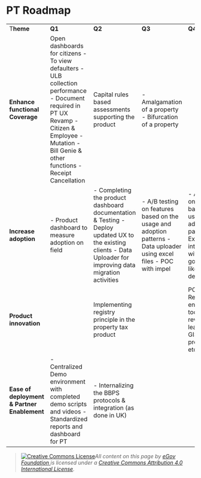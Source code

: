 # PT Roadmap

|                                             |                                                                                                                                                                                                          |                                                                                                                                                                |                                                                                                                       |                                                                                                                                                    |
| ------------------------------------------- | -------------------------------------------------------------------------------------------------------------------------------------------------------------------------------------------------------- | -------------------------------------------------------------------------------------------------------------------------------------------------------------- | --------------------------------------------------------------------------------------------------------------------- | -------------------------------------------------------------------------------------------------------------------------------------------------- |
| T**heme**                                   | **Q1**                                                                                                                                                                                                   | **Q2**                                                                                                                                                         | **Q3**                                                                                                                | **Q4**                                                                                                                                             |
| **Enhance functional Coverage**             | Open dashboards for citizens - To view defaulters - ULB collection performance - Document required in PT UX Revamp - Citizen & Employee - Mutation - Bill Genie & other functions - Receipt Cancellation | Capital rules based assessments supporting the product                                                                                                         | - Amalgamation of a property - Bifurcation of a property                                                              |                                                                                                                                                    |
| **Increase adoption**                       | - Product dashboard to measure adoption on field                                                                                                                                                         | - Completing the product dashboard documentation & Testing - Deploy updated UX to the existing clients - Data Uploader for improving data migration activities | - A/B testing on features based on the usage and adoption patterns - Data uploader using excel files - POC with impel | - A/B testing on features based on the usage and adoption patterns - Explore interoperability with other govt. functions like registry deptt. etc. |
| **Product innovation**                      |                                                                                                                                                                                                          | Implementing registry principle in the property tax product                                                                                                    |                                                                                                                       | POC - Revenue enhancement tool to plug revenue leakages using GIS, image processing, etc.                                                          |
| **Ease of deployment & Partner Enablement** | - Centralized Demo environment with completed demo scripts and videos - Standardized reports and dashboard for PT                                                                                        | - Internalizing the BBPS protocols & integration (as done in UK)                                                                                               |                                                                                                                       |                                                                                                                                                    |

> [![Creative Commons License](https://i.creativecommons.org/l/by/4.0/80x15.png)](http://creativecommons.org/licenses/by/4.0/)_All content on this page by_ [_eGov Foundation_ ](https://egov.org.in/)_is licensed under a_ [_Creative Commons Attribution 4.0 International License_](http://creativecommons.org/licenses/by/4.0/)_._
